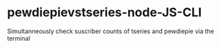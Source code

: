 # pewdiepievstseries-node-JS-CLI
Simultanneously check suscriber counts of tseries and pewdiepie via the terminal
